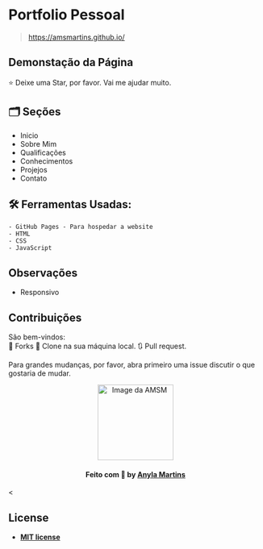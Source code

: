 # Portfolio Pessoal
> https://amsmartins.github.io/

## Demonstação da Página


⭐ Deixe uma Star, por favor. Vai me ajudar muito.

## 🗂 Seções
* Inicio
* Sobre Mim
* Qualificações
* Conhecimentos
* Projejos
* Contato

## 🛠 Ferramentas Usadas:
```
- GitHub Pages - Para hospedar a website
- HTML
- CSS
- JavaScript
```


## Observações
- Responsivo


## Contribuições
São bem-vindos:  
🍴 Forks
👯 Clone na sua máquina local.
🔃 Pull request.

Para grandes mudanças, por favor, abra primeiro uma issue discutir o que gostaria de mudar.


<div align="center">
<a href="https://github.com/amsmartins">
<img src="https://avatars.githubusercontent.com/u/89283901?v=4" width="150px;" alt="Image da AMSM"/>
</a> 
</div>	
<h4 align="center">
   Feito com 💙 by <a href="https://www.linkedin.com/in/amsmartins/" target="_blank">Anyla Martins</a>
</h4><


## License
- **[MIT license](http://opensource.org/licenses/mit-license.php)**
